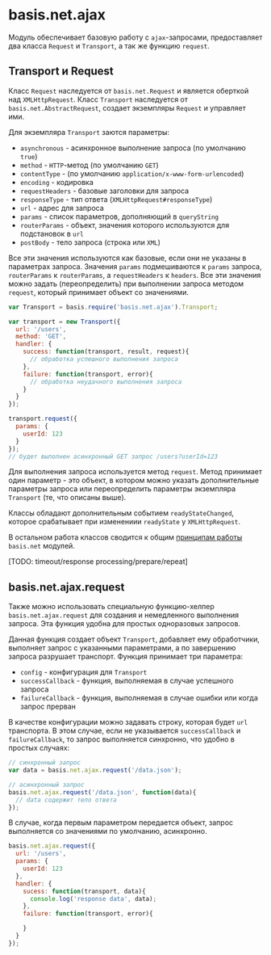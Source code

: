 # basis.net.ajax

Модуль обеспечивает базовую работу с `ajax`-запросами, предоставляет два класса `Request` и `Transport`, а так же функцию `request`.

## Transport и Request

Класс `Request` наследуется от `basis.net.Request` и является оберткой над `XMLHttpRequest`. Класс `Transport` наследуется от `basis.net.AbstractRequest`, создает экземпляры `Request` и управляет ими.

Для экземпляра `Transport` заются параметры:

  - `asynchronous` - асинхронное выполнение запроса (по умолчанию `true`)
  - `method` - `HTTP`-метод (по умолчанию `GET`)
  - `contentType` - (по умолчанию `application/x-www-form-urlencoded`)
  - `encoding` - кодировка
  - `requestHeaders` - базовые заголовки для запроса
  - `responseType` - тип ответа (`XMLHttpRequest#responseType`)
  - `url` - адрес для запроса
  - `params` - список параметров, дополняющий в `queryString`
  - `routerParams` - объект, значения которого используются для подстановок в `url`
  - `postBody` - тело запроса (строка или `XML`)

Все эти значения используются как базовые, если они не указаны в параметрах запроса. Значения `params` подмешиваются к `params` запроса, `routerParams` к `routerParams`, а `requestHeaders` к `headers`. Все эти значения можно задать (переопределить) при выполнении запроса методом `request`, который принимает объект со значениями.

```js
var Transport = basis.require('basis.net.ajax').Transport;

var transport = new Transport({
  url: '/users',
  method: 'GET',
  handler: {
    success: function(transport, result, request){
      // обработка успешного выполнения запроса
    },
    failure: function(transport, error){
      // обработка неудачного выполнения запроса
    }
  }
});

transport.request({
  params: {
    userId: 123
  }
});
// будет выполнен асинхронный GET запрос /users?userId=123
```

Для выполнения запроса используется метод `request`. Метод принимает один параметр - это объект, в котором можно указать дополнительные параметры запроса или переопределить параметры экземпляра `Transport` (те, что описаны выше).

Классы обладают дополнительным событием `readyStateChanged`, которое срабатывает при изменениии `readyState` у `XMLHttpRequest`.

В остальном работа классов сводится к общим [принципам работы](basis.net.md) `basis.net` модулей.

[TODO: timeout/response processing/prepare/repeat]

## basis.net.ajax.request

Также можно использовать специальную функцию-хелпер `basis.net.ajax.request` для создания и немедленного выполнения запроса. Эта функция удобна для простых одноразовых запросов.

Данная функция создает объект `Transport`, добавляет ему обработчики, выполняет запрос с указанными параметрами, а по завершению запроса разрушает транспорт. Функция принимает три параметра:

- `config` - конфигурация для `Transport`
- `successCallback` - функция, выполняемая в случае успешного запроса
- `failureCallback` - функция, выполняемая в случае ошибки или когда запрос прерван

В качестве конфигурации можно задавать строку, которая будет `url` транспорта. В этом случае, если не указывается `successCallback` и `failureCallback`, то запрос выполняется синхронно, что удобно в простых случаях:

```js
// синхронный запрос
var data = basis.net.ajax.request('/data.json');

// асинхронный запрос
basis.net.ajax.request('/data.json', function(data){
  // data содержит тело ответа
});
```

В случае, когда первым параметром передается объект, запрос выполняется со значениями по умолчанию, асинхронно.

```js
basis.net.ajax.request({
  url: '/users',
  params: {
    userId: 123
  },
  handler: {
    sucess: function(transport, data){
      console.log('response data', data);
    },
    failure: function(transport, error){

    }
  }
});
```
